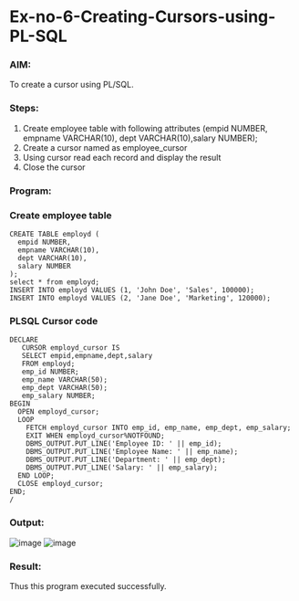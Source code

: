 # Ex-no-6-Creating-Cursors-using-PL-SQL
### AIM: 
To create a cursor using PL/SQL.
### Steps:
1. Create employee table with following attributes (empid NUMBER, empname VARCHAR(10), dept VARCHAR(10),salary NUMBER);
2. Create a cursor named as employee_cursor
3. Using cursor read each record and display the result
4. Close the cursor
### Program:
### Create employee table
```
CREATE TABLE employd (
  empid NUMBER,
  empname VARCHAR(10),
  dept VARCHAR(10),
  salary NUMBER
);
select * from employd;
INSERT INTO employd VALUES (1, 'John Doe', 'Sales', 100000);
INSERT INTO employd VALUES (2, 'Jane Doe', 'Marketing', 120000);
```
### PLSQL Cursor code
```
DECLARE
   CURSOR employd_cursor IS
   SELECT empid,empname,dept,salary
   FROM employd;
   emp_id NUMBER;
   emp_name VARCHAR(50);
   emp_dept VARCHAR(50);
   emp_salary NUMBER;
BEGIN
  OPEN employd_cursor;
  LOOP
    FETCH employd_cursor INTO emp_id, emp_name, emp_dept, emp_salary;
    EXIT WHEN employd_cursor%NOTFOUND;
    DBMS_OUTPUT.PUT_LINE('Employee ID: ' || emp_id);
    DBMS_OUTPUT.PUT_LINE('Employee Name: ' || emp_name);
    DBMS_OUTPUT.PUT_LINE('Department: ' || emp_dept);
    DBMS_OUTPUT.PUT_LINE('Salary: ' || emp_salary);
  END LOOP;
  CLOSE employd_cursor;
END;
/
```
### Output:
![image](https://github.com/Brindha77/Ex-no-6-Creating-Cursors-using-PL-SQL/assets/118889143/ac2f440b-2f4c-420e-9e85-95df1232cf59)
![image](https://github.com/PERARASU10/Ex-no-6-Creating-Cursors-using-PL-SQL/assets/118348589/b8ed7cae-72bc-462f-882c-a5cdfb79e254)

### Result:
Thus this program executed successfully.
